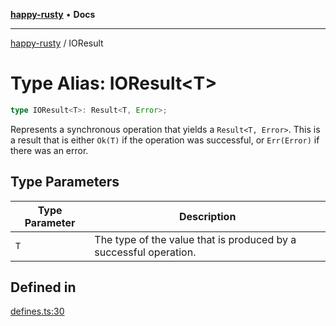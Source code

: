 [**happy-rusty**](../README.md) • **Docs**

***

[happy-rusty](../README.md) / IOResult

# Type Alias: IOResult\<T\>

```ts
type IOResult<T>: Result<T, Error>;
```

Represents a synchronous operation that yields a `Result<T, Error>`.
This is a result that is either `Ok(T)` if the operation was successful, or `Err(Error)` if there was an error.

## Type Parameters

| Type Parameter | Description |
| ------ | ------ |
| `T` | The type of the value that is produced by a successful operation. |

## Defined in

[defines.ts:30](https://github.com/JiangJie/happy-rusty/blob/ba112bb228eba4376da813b0604a1f67c4b2f569/src/enum/defines.ts#L30)
